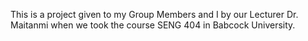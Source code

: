 This is a project given to my Group Members and I by our Lecturer Dr. Maitanmi when we took the course SENG 404 in Babcock University.
